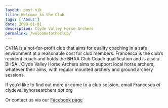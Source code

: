 ```yaml
---
layout: post.njk
title: Welcome to the Club
tags: ['About'] 
date: 2099-01-01
description: Clyde Valley Horse Archers
permalink: /welcometotheclub/
---
```


CVHA is a not-for-profit club that aims for quality coaching in a safe environment at a reasonable cost for club members. Francesca is the club’s resident coach and holds the BHAA Club Coach qualification and is also a BHSAI. Clyde Valley Horse Archers aims to support local horse archers, whatever their aims, with regular mounted archery and ground archery sessions. 

If you’d like to find out more or come to a club session, email Francesca _at_ clydevalleyhorsearchers _dot_ org

Or contact us via our [Facebook page](https://www.facebook.com/people/Clyde-Valley-Horse-Archers/100092105130986/)

